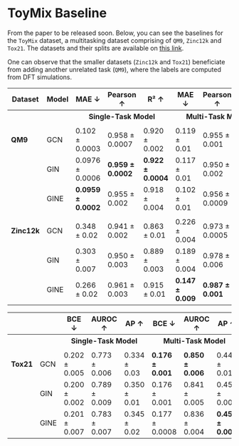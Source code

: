 # ToyMix Baseline

From the paper to be released soon. Below, you can see the baselines for the `ToyMix` dataset, a multitasking dataset comprising of `QM9`, `Zinc12k` and `Tox21`. The datasets and their splits are available on [this link](https://zenodo.org/record/7998401).

One can observe that the smaller datasets (`Zinc12k` and `Tox21`) beneficiate from adding another unrelated task (`QM9`), where the labels are computed from DFT simulations.

| Dataset   | Model | MAE ↓     | Pearson ↑ | R² ↑     | MAE ↓   | Pearson ↑ | R² ↑   |
|-----------|-------|-----------|-----------|-----------|---------|-----------|---------|
|    | <th colspan="3" style="text-align: center;">Single-Task Model</th>  <th colspan="3" style="text-align: center;">Multi-Task Model</th>   |
| <hi> | <hi> | <hi> | <hi> | <hi> | <hi> | <hi> | <hi> |
| **QM9**   | GCN   | 0.102 ± 0.0003 | 0.958 ± 0.0007 | 0.920 ± 0.002 | 0.119 ± 0.01 | 0.955 ± 0.001 | 0.915 ± 0.001 |
|           | GIN   | 0.0976 ± 0.0006 | **0.959 ± 0.0002** | **0.922 ± 0.0004** | 0.117 ± 0.01 | 0.950 ± 0.002 | 0.908 ± 0.003 |
|           | GINE  | **0.0959 ± 0.0002** | 0.955 ± 0.002 | 0.918 ± 0.004 | 0.102 ± 0.01 | 0.956 ± 0.0009 | 0.918 ± 0.002 |
| <hi> | <hi> | <hi> | <hi> | <hi> | <hi> | <hi> | <hi> |
| **Zinc12k** | GCN   | 0.348 ± 0.02 | 0.941 ± 0.002 | 0.863 ± 0.01 | 0.226 ± 0.004 | 0.973 ± 0.0005 | 0.940 ± 0.003 |
|           | GIN   | 0.303 ± 0.007 | 0.950 ± 0.003 | 0.889 ± 0.003 | 0.189 ± 0.004 | 0.978 ± 0.006 | 0.953 ± 0.002 |
|           | GINE  | 0.266 ± 0.02 | 0.961 ± 0.003 | 0.915 ± 0.01 | **0.147 ± 0.009** | **0.987 ± 0.001** | **0.971 ± 0.003** |

|           |       | BCE ↓     | AUROC ↑ | AP ↑     | BCE ↓   | AUROC ↑ | AP ↑   |
|-----------|-------|-----------|-----------|-----------|---------|-----------|---------|
|    | <th colspan="3" style="text-align: center;">Single-Task Model</th>  <th colspan="3" style="text-align: center;">Multi-Task Model</th>   |
| <hi> | <hi> | <hi> | <hi> | <hi> | <hi> | <hi> | <hi> |
| **Tox21**   | GCN   | 0.202 ± 0.005 | 0.773 ± 0.006 | 0.334 ± 0.03 | **0.176 ± 0.001** | **0.850 ± 0.006** | 0.446 ± 0.01 |
|           | GIN   | 0.200 ± 0.002 | 0.789 ± 0.009 | 0.350 ± 0.01 | 0.176 ± 0.001 | 0.841 ± 0.005 | 0.454 ± 0.009 |
|           | GINE  | 0.201 ± 0.007 | 0.783 ± 0.007 | 0.345 ± 0.02 | 0.177 ± 0.0008 | 0.836 ± 0.004 | **0.455 ± 0.008** |

